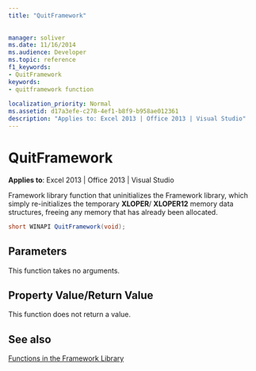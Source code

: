 ```yaml
---
title: "QuitFramework"
 
 
manager: soliver
ms.date: 11/16/2014
ms.audience: Developer
ms.topic: reference
f1_keywords:
- QuitFramework
keywords:
- quitframework function
 
localization_priority: Normal
ms.assetid: d17a3efe-c278-4ef1-b8f9-b958ae012361
description: "Applies to: Excel 2013 | Office 2013 | Visual Studio"
---
```


# QuitFramework

 **Applies to**: Excel 2013 | Office 2013 | Visual Studio 
  
Framework library function that uninitializes the Framework library, which simply re-initializes the temporary **XLOPER**/ **XLOPER12** memory data structures, freeing any memory that has already been allocated. 
  
```cs
short WINAPI QuitFramework(void);
```

## Parameters

This function takes no arguments.
  
## Property Value/Return Value

This function does not return a value.
  
## See also



[Functions in the Framework Library](functions-in-the-framework-library.md)

